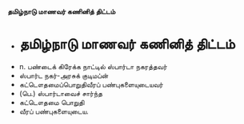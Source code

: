 **தமிழ்நாடு மாணவர் கணினித் திட்டம்**
- # தமிழ்நாடு மாணவர் கணினித் திட்டம்
- n. பண்டைக் கிரேக்க நாட்டில் ஸ்பார்டா நகரத்தவர்
- ஸ்பார்ட நகர்-அரசுக் குடிமப்ன்
- கட்டௌதமைப்பொறுதிவீரப் பண்புகளையுடையவர்
- (பெ.) ஸ்பார்டாவைச் சார்ந்த
- கட்டௌதமை பொறுதி
- வீரப் பண்புகளையுடைய.

